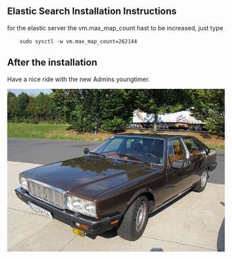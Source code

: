 ## Elastic Search Installation Instructions 


for the elastic server the vm.max_map_count hast to be increased, just type

        sudo sysctl -w vm.max_map_count=262144

## After the installation

Have a nice ride with the new Admins youngtimer.

![FINAL](install-screen-final.jpg)
